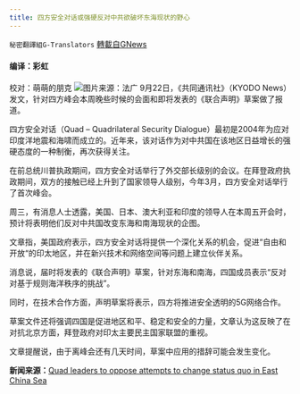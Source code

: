 ```yaml
---
title: 四方安全对话或强硬反对中共欲破坏东海现状的野心
---
```

`秘密翻譯組G-Translators` [轉載自GNews](https://gnews.org/zh-hans/1549162/)

#### 编译：彩虹
校对：萌萌的朋克
![](https://assets.gnews.org/wp-content/uploads/2021/09/3-61.jpg)图片来源：法广
9月22日，《共同通讯社》（KYODO News）发文，针对四方峰会本周晚些时候的会面和即将发表的《联合声明》草案做了报道。

四方安全对话（Quad – Quadrilateral Security Dialogue）最初是2004年为应对印度洋地震和海啸而成立的。近年来，该对话作为对中共国在该地区日益增长的强硬态度的一种制衡，再次获得关注。

在前总统川普执政期间，四方安全对话举行了外交部长级别的会议。在拜登政府执政期间，双方的接触已经上升到了国家领导人级别，今年3月，四方安全对话举行了首次峰会。

周三，有消息人士透露，美国、日本、澳大利亚和印度的领导人在本周五开会时，预计将表明他们反对中共国改变东海和南海现状的企图。

文章指，美国政府表示，四方安全对话将提供一个深化关系的机会，促进“自由和开放“的印太地区，并在新兴技术和网络空间等问题上建立伙伴关系。

消息说，届时将发表的《联合声明》草案，针对东海和南海，四国成员表示“反对对基于规则海洋秩序的挑战”。

同时，在技术合作方面，声明草案将表示，四方将推进安全透明的5G网络合作。

草案文件还将强调四国是促进地区和平、稳定和安全的力量，文章认为这反映了在对抗北京方面，拜登政府对印太主要民主国家联盟的重视。

文章提醒说，由于离峰会还有几天时间，草案中应用的措辞可能会发生变化。

**新闻来源：**[Quad leaders to oppose attempts to change status quo in East China Sea](https://english.kyodonews.net/news/2021/09/0d285cfa500b-quad-leaders-to-oppose-attempts-to-change-status-quo-in-e-china-sea.html)
